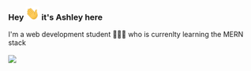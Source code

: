 ### Hey <img src="https://raw.githubusercontent.com/heyitsashleyhere/heyitsashleyhere/master/wave.gif" width="28px"> it's Ashley here

I'm a web development student 👩🏻‍💻 who is currenlty learning the MERN stack

<a href="https://github.com/heyitsashleyhere/github-readme-stats">
  <img align="center" src="https://github-readme-stats.vercel.app/api/top-langs/?username=heyitsashleyhere&layout=compact&theme=radical" />
</a>
<!-- <a href="https://github.com/heyitsashleyhere/github-readme-stats">
  <img align="center" src="https://github-readme-stats.vercel.app/api?username=heyitsashleyhere&show_icons=true&theme=radical" />
</a> -->

<!-- 
- 🔭 I’m currently working on ...
- 🌱 I’m currently learning ...
- 👯 I’m looking to collaborate on ...
- 🤔 I’m looking for help with .../Technologies I would like to learn next
- 💬 Ask me about ...
- 📫 How to reach me: ...
  - [Drop a Mail](mailto:ashleyjiang4@gmail.com) 📧 - [Connect via LinkedIn]()
- 😄 Pronouns: ...
- ⚡ Fun fact: ...
👨🏻‍💻 Languages and Tools -->
